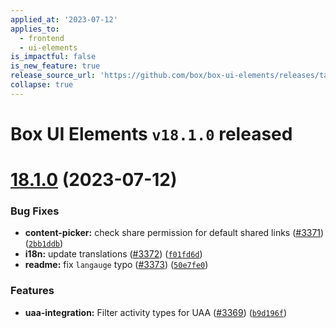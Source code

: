 ```yaml
---
applied_at: '2023-07-12'
applies_to:
  - frontend
  - ui-elements
is_impactful: false
is_new_feature: true
release_source_url: 'https://github.com/box/box-ui-elements/releases/tag/v18.1.0'
collapse: true
---
```


# Box UI Elements `v18.1.0` released

# [18.1.0][1] (2023-07-12)

### Bug Fixes

* **content-picker:** check share permission for default shared links ([#3371][2]) ([`2bb1ddb`][3])
* **i18n:** update translations ([#3372][4]) ([`f01fd6d`][5])
* **readme:** fix `langauge` typo ([#3373][6]) ([`50e7fe0`][7])

### Features

* **uaa-integration:** Filter activity types for UAA ([#3369][8]) ([`b9d196f`][9])

[1]: https://github.com/box/box-ui-elements/compare/v18.0.0...v18.1.0

[2]: https://github.com/box/box-ui-elements/issues/3371

[3]: https://github.com/box/box-ui-elements/commit/2bb1ddb

[4]: https://github.com/box/box-ui-elements/issues/3372

[5]: https://github.com/box/box-ui-elements/commit/f01fd6d

[6]: https://github.com/box/box-ui-elements/issues/3373

[7]: https://github.com/box/box-ui-elements/commit/50e7fe0

[8]: https://github.com/box/box-ui-elements/issues/3369

[9]: https://github.com/box/box-ui-elements/commit/b9d196f
